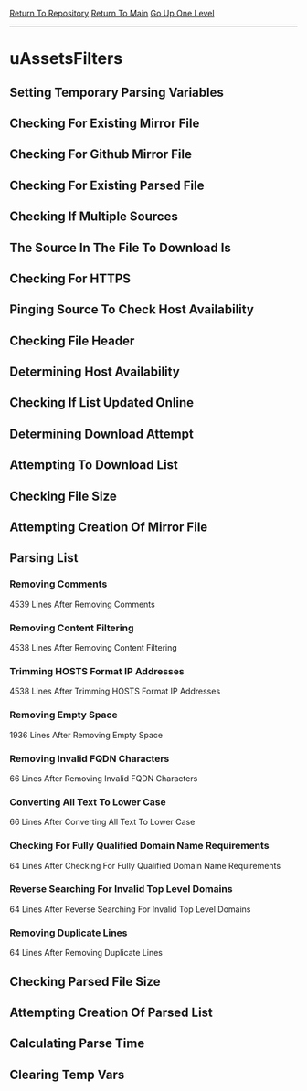 [Return To Repository](https://github.com/deathbybandaid/piholeparser/)
[Return To Main](https://github.com/deathbybandaid/piholeparser/blob/master/RecentRunLogs/Mainlog.md)
[Go Up One Level](https://github.com/deathbybandaid/piholeparser/blob/master/RecentRunLogs/TopLevelScripts/30-Processing-Blacklists.md)
____________________________________
# uAssetsFilters
## Setting Temporary Parsing Variables
## Checking For Existing Mirror File
## Checking For Github Mirror File
## Checking For Existing Parsed File
## Checking If Multiple Sources
## The Source In The File To Download Is
## Checking For HTTPS
## Pinging Source To Check Host Availability
## Checking File Header
## Determining Host Availability
## Checking If List Updated Online
## Determining Download Attempt
## Attempting To Download List
## Checking File Size
## Attempting Creation Of Mirror File
## Parsing List
### Removing Comments
4539 Lines After Removing Comments
### Removing Content Filtering
4538 Lines After Removing Content Filtering
### Trimming HOSTS Format IP Addresses
4538 Lines After Trimming HOSTS Format IP Addresses
### Removing Empty Space
1936 Lines After Removing Empty Space
### Removing Invalid FQDN Characters
66 Lines After Removing Invalid FQDN Characters
### Converting All Text To Lower Case
66 Lines After Converting All Text To Lower Case
### Checking For Fully Qualified Domain Name Requirements
64 Lines After Checking For Fully Qualified Domain Name Requirements
### Reverse Searching For Invalid Top Level Domains
64 Lines After Reverse Searching For Invalid Top Level Domains
### Removing Duplicate Lines
64 Lines After Removing Duplicate Lines
## Checking Parsed File Size
## Attempting Creation Of Parsed List
## Calculating Parse Time
## Clearing Temp Vars
